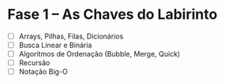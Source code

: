 # Fase 1 – As Chaves do Labirinto

- [ ] Arrays, Pilhas, Filas, Dicionários
- [ ] Busca Linear e Binária
- [ ] Algoritmos de Ordenação (Bubble, Merge, Quick)
- [ ] Recursão
- [ ] Notação Big-O

